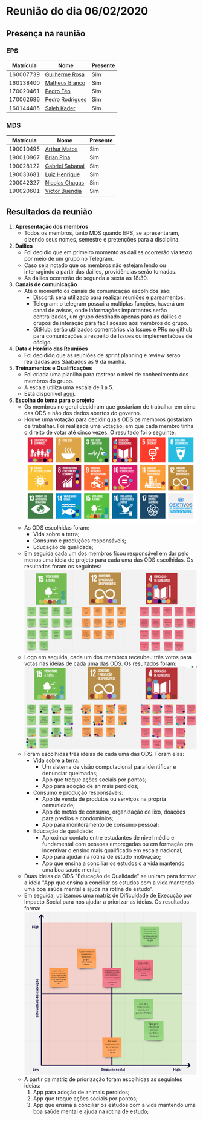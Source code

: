 # Reunião do dia 06/02/2020 

## Presença na reunião

### EPS
|Matrícula|Nome|Presente|
|-|-|-|
|160007739|[Guilherme Rosa](https://github.com/guilhesme23)|Sim|
|160138400|[Matheus Blanco](https://github.com/MatheusBlanco)|Sim|
|170020461|[Pedro Féo](https://github.com/Phe0)|Sim|
|170062686|[Pedro Rodrigues](https://github.com/pedro-prp)|Sim|
|160144485|[Saleh Kader](https://github.com/devsalula)|Sim|

### MDS
|Matrícula|Nome|Presente|
|-|-|-|
|190010495|[Arthur Matos](https://github.com/Arthur-Matos)|Sim|
|190010967|[Brian Pina](https://github.com/DLBrianPina)|Sim|
|190028122|[Gabriel Sabanai](https://github.com/Sabanai104)|Sim|
|190033681|[Luiz Henrique](https://github.com/luiz-herique)|Sim|
|200042327|[Nicolas Chagas](https://github.com/nszchagas)|Sim|
|190020601|[Victor Buendia](https://github.com/Victor-Buendia)|Sim|

## Resultados da reunião

1. **Apresentação dos membros**
    - Todos os membros, tanto MDS quando EPS, se apresentaram, dizendo seus nomes, semestre e pretenções para a disciplina.
2. **Dailies**
    - Foi decidio que em primeiro momento as dailies ocorrerão via texto por meio de um grupo no Telegram.
    - Caso seja notado que os membros não estejam lendo ou interragindo a partir das dailies, providências serão tomadas.
    - As dailies ocorrerão de segunda a sexta as 18:30.
3. **Canais de comunicação**
    - Até o momento os canais de comunicação escolhidos são:
        - Discord: será utilizado para realizar reuniões e pareamentos.
        - Telegram: o telegram possuíra multiplas funções, haverá um canal de avisos, onde informações importantes serão centralizadas, um grupo destinado apenas para as dailies e grupos de interação para fácil acesso aos membros do grupo.
        - GitHub: serão utilizados comentários via Issues e PRs no github para comunicações a respeito de Issues ou implementaćoes de código.
4. **Data e Horário das Reuniões**
    - Foi decidido que as reuniões de sprint planning e review serao realizadas aos Sáabados às 9 da manhã.
5. **Treinamentos e Qualificações**
    - Foi criada uma planilha para rastrear o nível de conhecimento dos membros do grupo.
    - A escala utiliza uma escala de 1 a 5.
    - Está disponível [aqui](https://docs.google.com/spreadsheets/d/1Fy8Jx7c16pxeeZH9AWMGx-RSY9LvQYLu_ByCjqJmn-Q/edit?usp=sharing).
6. **Escolha do tema para o projeto**
    - Os membros no geral decidiram que gostariam de trabalhar em cima das ODS e não dos dados abertos do governo.
    - Houve uma votação para decidir quais ODS os membros gostariam de trabalhar. Foi realizada uma votação, em que cada membro tinha o direito de votar até cinco vezes. O resultado foi o seguinte:
    ![Votação ODS](../../assets/img/reunioes/06-02/votacaoODS.png)
    - As ODS escolhidas foram:
        - Vida sobre a terra;
        - Consumo e produções responsáveis;
        - Educação de qualidade;
    - Em seguida cada um dos membros ficou responsável em dar pelo menos uma ideia de projeto para cada uma das ODS escolhidas. Os resultados foram os seguintes:
    ![Ideação ODS](../../assets/img/reunioes/06-02/ideacaoODS.png)
    - Logo em seguida, cada um dos membros receubeu três votos para votas nas ideias de cada uma das ODS. Os resultados foram:
    ![Votação Ideias](../../assets/img/reunioes/06-02/votacaoIdeias.png)
    - Foram escolhidas três ideias de cada uma das ODS. Foram elas:
        - Vida sobre a terra:
            - Um sistema de visão computacional para identificar e denunciar queimadas;
            - App que troque ações sociais por pontos;
            - App para adoção de animais perdidos;
        - Consumo e produção responsáveis:
            - App de venda de produtos ou serviços na propria comunidade;
            - App de metas de consumo, organização de lixo, doações para predios e condominios;
            - App para monitoramento de consumo pessoal;
        - Educação de qualidade:
            - Aproximar contato entre estudantes de nivel médio e fundamental com pessoas empregadas ou em formação pra incentivar o ensino mais qualificado em escala nacional;
            - App para ajudar na rotina de estudo motivação;
            - App que ensina a conciliar os estudos c a vida mantendo uma boa saude mental;
    - Duas ideias da ODS "Educação de Qualidade" se uniram para formar a ideia "App que ensina a conciliar os estudos com a vida mantendo uma boa saúde mental e ajuda na rotina de estudo".
    - Em seguida, utilizamos uma matriz de Dificuldade de Execução por Impacto Social para nos ajudar a priorizar as ideias. Os resultados forma:
    ![Matriz de Priorização](../../assets/img/reunioes/06-02/matrizPriorizacao.png)
    - A partir da matriz de priorização foram escolhidas as seguintes ideias:
        1. App para adoção de animais perdidos;
        2. App que troque ações sociais por pontos;
        3. App que ensina a conciliar os estudos com a vida mantendo uma boa saúde mental e ajuda na rotina de estudo;